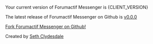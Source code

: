<div id="github-page">
  <div id="FAM-version-data">
    <p>Your current version of Forumactif Messenger is <span id="FAM-version">{CLIENT_VERSION}</span><p>
    <p>The latest release of Forumactif Messenger on Github is <a href="https://github.com/SethClydesdale/forumactif-messenger/releases"><span id="FAM-version-github">v0.0.0</span></a></p>
    <p id="FAM-version-status"></p>
  </div>

  <div id="FAM-creator-info">
    <p><a href="https://github.com/SethClydesdale/forumactif-messenger"><i class="fa fa-github"></i> Fork Forumactif Messenger on Github!</a></p>
    <p>Created by <a href="https://github.com/SethClydesdale">Seth Clydesdale</a></p>
  </div>
</div>
